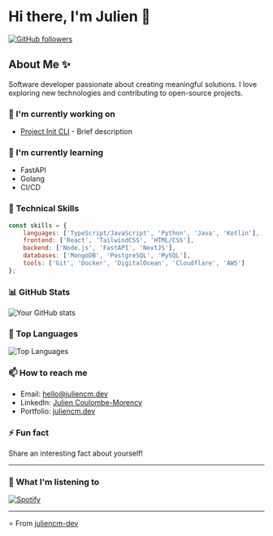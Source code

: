 # Hi there, I'm Julien 👋

[![GitHub followers](https://img.shields.io/github/followers/juliencm-dev?label=Follow&style=social)](https://github.com/juliencm-dev)

## About Me ✨
Software developer passionate about creating meaningful solutions. I love exploring new technologies and contributing to open-source projects.

### 🔭 I'm currently working on
- [Project Init CLI](https://github.com/juliencm-dev/project-init-cli) - Brief description

### 🌱 I'm currently learning
- FastAPI
- Golang
- CI/CD

### 💼 Technical Skills

```javascript
const skills = {
    languages: ['TypeScript/JavaScript', 'Python', 'Java', 'Kotlin'],
    frontend: ['React', 'TailwindCSS', 'HTML/CSS'],
    backend: ['Node.js', 'FastAPI', 'NextJS'],
    databases: ['MongoDB', 'PostgreSQL', 'MySQL'],
    tools: ['Git', 'Docker', 'DigitalOcean', 'Cloudflare', 'AWS']
};
```

### 📊 GitHub Stats

![Your GitHub stats](https://github-readme-stats.vercel.app/api?username=YOUR_USERNAME&show_icons=true&theme=radical)

### 🎯 Top Languages

![Top Languages](https://github-readme-stats.vercel.app/api/top-langs/?username=YOUR_USERNAME&layout=compact&theme=radical)

### 📫 How to reach me
- Email: hello@juliencm.dev
- LinkedIn: [Julien Coulombe-Morency](https://linkedin.com/in/juliencm-dev)
- Portfolio: [juliencm.dev](https://juliencm.dev)

### ⚡ Fun fact
Share an interesting fact about yourself!

---
### 🎵 What I'm listening to

[![Spotify](https://YOUR_SPOTIFY_EMBED_LINK)](https://open.spotify.com/user/YOUR_SPOTIFY_USERNAME)

---
⭐️ From [juliencm-dev](https://github.com/juliencm-dev)
